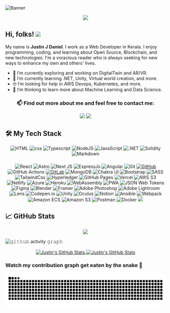 ![Banner](https://user-images.githubusercontent.com/62233773/137176356-ed2a39e4-5cc6-48f5-9fc2-6e957ac01646.png 'Banner')

<p align="center">
  <a href="https://github.com/JustinJDaniel">
      <img src="https://readme-typing-svg.herokuapp.com/?lines=Web%20and%20Blockchain%20developer;Self-taught%20UI%2FUX%20Designer;Always%20learning%20new%20things&font=Fira%20Code&center=true&width=440&height=45&color=36BCF7&vCenter=true&size=22">
  </a>
</p>

<!-- ## Hi, folks! 👋 -->
<h2 align="left">
  Hi, folks!
  <img src="https://media.giphy.com/media/hvRJCLFzcasrR4ia7z/giphy.gif" width="28">
  <!--   <img src="https://komarev.com/ghpvc/?username=Justinjdaniel&label=Profile%20views&color=0e75b6&style=flat" alt="JustinJDaniel" /> -->
</h2>

My name is **Justin J Daniel**. I work as a Web Developer in Kerala. I enjoy programming, coding, and learning about Open Source, Blockchain, and new technologies. I'm a voracious reader who is always seeking for new ways to enhance my own and others' lives.

- 🔭 I’m currently exploring and working on DigitalTwin and AR/VR.
- 🌱 I’m currently learning .NET, Unity, Virtual world creation, and more.
- 🤓 I’m looking for help in AWS Devops, Kubernetes, and more.
- 🤔 I’m thinking to learn more about Machine Learning and Data Science.
<!-- - 💬 Ask me about ... -->
<!-- - 😄 Pronouns: ... -->
<!-- - ⚡ Fun fact: ... -->

<h3 align="center">
📫 Find out more about me and feel free to contact me:
</h3>

<p align="center">
<a title="Justinjdaniel555@gmail.com" href="mailto:justinjdaniel555@gmail.com"><img src="https://img.shields.io/badge/gmail%20-%23D14836.svg?&style=for-the-badge&logo=gmail&logoColor=white"/></a>
<a title="Linkedin" alt="Linkedin" href="https://www.linkedin.com/in/justin-j-daniel" target="_blank"><img src="https://img.shields.io/badge/justn j daniel%20-%230077B5.svg?&style=for-the-badge&logo=linkedin&logoColor=white"/></a>
<!-- <a title="Stack Overflow" alt="Stack Overflow" href="https://stackoverflow.com/users/17131124/hex" target="_blank"><img alt="Stack Overflow" src ="https://img.shields.io/badge/-Stack%20overflow-FE7A16?style=for-the-badge&logo=stack-overflow&logoColor=white"/></a> -->
<!-- <a title="CodePen" alt="CodePen" href="https://codepen.io/justinjdaniel" target="_blank"><img alt="CodePen" src ="https://img.shields.io/badge/CodePen-%23000000.svg?&style=for-the-badge&logo=codepen&logoColor=white"/></a> -->

</p>

## 🛠️ My Tech Stack

<p align="center">
<img alt="HTML" src="https://img.shields.io/badge/html5%20-%23E34F26.svg?&style=for-the-badge&logo=html5&logoColor=white"/>
<img alt="css" src="https://img.shields.io/badge/css3%20-%231572B6.svg?&style=for-the-badge&logo=css3&logoColor=white"/>
<img alt="Typescript" src="https://img.shields.io/badge/typescript%20-%23007ACC.svg?&style=for-the-badge&logo=typescript&logoColor=white"/>
<img alt="NodeJS" src="https://img.shields.io/badge/node.js%20-%23339933.svg?&style=for-the-badge&logo=node.js&logoColor=white"/>
<img alt="JavaScript" src="https://img.shields.io/badge/javascript%20-%23F7DF1E.svg?&style=for-the-badge&logo=javascript&logoColor=black"/>
<img alt=".NET" src="https://img.shields.io/badge/.NET%20-%23512BD4.svg?&style=for-the-badge&logo=.net&logoColor=white"/>
<img alt="Solidity" src="https://img.shields.io/badge/Solidity%20-%233C3C3D.svg?&style=for-the-badge&logo=ethereum"/>
<!-- <img src="https://img.shields.io/badge/deno-%23000000.svg?&style=for-the-badge&logo=deno&logoColor=white"/> -->
<!-- <img src="https://img.shields.io/badge/go-%2300ADD8.svg?&style=for-the-badge&logo=go&logoColor=white"/> -->
<!-- <img src="https://img.shields.io/badge/python%20-%2314354C.svg?&style=for-the-badge&logo=python&logoColor=white"/> -->
<img alt="Markdown" src="https://img.shields.io/badge/markdown-%23000000.svg?&style=for-the-badge&logo=markdown&logoColor=white"/>
</p>

###

<p align="center">
<img alt="React" src="https://img.shields.io/badge/react%20-%2320232a.svg?&style=for-the-badge&logo=react&logoColor=%2361DAFB"/>
<img alt="Astro" src="https://img.shields.io/badge/Astro%20-%23FF5D01.svg?&style=for-the-badge&logo=Astro&logoColor=white"/>
<img alt="Next JS" src="https://img.shields.io/badge/nextjs-%23000000.svg?&style=for-the-badge&logo=next.js&logoColor=white"/>
<img alt="ExpressJs" src="https://img.shields.io/badge/express%20-%23000000.svg?&style=for-the-badge&logo=express&logoColor=white"/>
<img alt="Angular" src="https://img.shields.io/badge/angular%20-%23DD0031.svg?&style=for-the-badge&logo=angular&logoColor=white"/>
<!-- <img src="https://img.shields.io/badge/react_native%20-%2320232a.svg?&style=for-the-badge&logo=react&logoColor=%2361DAFB"/> -->
<!-- <img src="https://img.shields.io/badge/django%20-%23092E20.svg?&style=for-the-badge&logo=django&logoColor=white"/> -->
<!-- <img src="https://img.shields.io/badge/Flutter%20-%2302569B.svg?&style=for-the-badge&logo=Flutter&logoColor=white" /> -->
<!-- <br> -->
 
<img alt="Git" src="https://img.shields.io/badge/git%20-%23F05032.svg?&style=for-the-badge&logo=git&logoColor=white"/>
<a href="https://github.com/Justinjdaniel" target="_blank">
<img alt="GitHub" src="https://img.shields.io/badge/github%20-%23181717.svg?&style=for-the-badge&logo=github&logoColor=white" alt="GitHub"/></a>
<img alt="GitHub Actions" src="https://img.shields.io/badge/github Actions%20-%232088FF.svg?&style=for-the-badge&logo=github-actions&logoColor=white"/>
<a href="https://gitlab.com/Justinjdaniel" target="_blank">
<img alt="GitLab" src="https://img.shields.io/badge/gitlab%20-%23181717.svg?&style=for-the-badge&logo=gitlab&logoColor=white" alt="GitLab"/></a>
<img alt="MongoDB" src ="https://img.shields.io/badge/MongoDB-%234ea94b.svg?&style=for-the-badge&logo=mongodb&logoColor=white"/>
<!-- <img alt="Firebase" src="https://img.shields.io/badge/firebase%20-%23039BE5.svg?&style=for-the-badge&logo=firebase"/> -->
<!-- <br> -->
  
<img alt="Chakra UI" src="https://img.shields.io/badge/Chakra UI%20-%23319795.svg?&style=for-the-badge&logo=Chakra UI&logoColor=white"/>
<img alt="Bootstrap" src="https://img.shields.io/badge/bootstrap%20-%23563D7C.svg?&style=for-the-badge&logo=bootstrap&logoColor=white"/>
<img alt="SASS" src="https://img.shields.io/badge/SASS%20-%23CC6699.svg?&style=for-the-badge&logo=SASS&logoColor=white"/> 
<img alt="TailwindCss" src="https://img.shields.io/badge/tailwindcss%20-%2338B2AC.svg?&style=for-the-badge&logo=tailwind-css&logoColor=white"/>
<!-- <br> -->

<img alt="Hyperledger" src="https://img.shields.io/badge/Hyperledger%20-%232F3134.svg?&style=for-the-badge&logo=Hyperledger&logoColor=white"/>
<img alt="GitHub Pages" src="https://img.shields.io/badge/github pages%20-%23181717.svg?&style=for-the-badge&logo=github&logoColor=white" alt="GitHub Pages"/>
<img alt="Vercel" src="https://img.shields.io/badge/vercel%20-%23000000.svg?&style=for-the-badge&logo=vercel&logoColor=white"/>
<img alt="AWS S3" src="https://img.shields.io/badge/AWS%20-%23FF9900.svg?&style=for-the-badge&logo=amazon-aws&logoColor=white"/>
<img alt="Netlify" src="https://img.shields.io/badge/Netlify%20-%2300C7B7.svg?&style=for-the-badge&logo=Netlify&logoColor=white"/>
<img alt="Azure" src="https://img.shields.io/badge/azure%20-%230072C6.svg?&style=for-the-badge&logo=azure-devops&logoColor=white"/>
<img alt="Heroku" src="https://img.shields.io/badge/heroku%20-%23430098.svg?&style=for-the-badge&logo=heroku&logoColor=white"/>
<!-- <img src="https://img.shields.io/badge/Google%20Cloud%20-%234285F4.svg?&style=for-the-badge&logo=google-cloud&logoColor=white"/> -->
<!-- <br> -->

<img alt="WebAssembly" src="https://img.shields.io/badge/WebAssembly%20-%234700A3.svg?&style=for-the-badge&logo=WebAssembly&logoColor=white"/>
<img alt="PWA" src="https://img.shields.io/badge/PWA-%235A0FC8.svg?&style=for-the-badge&logo=PWA&logoColor=white"/>
<img alt="JSON Web Tokens" src="https://img.shields.io/badge/JSON Web Tokens-%23000000.svg?&style=for-the-badge&logo=JSON Web Tokens&logoColor=white"/>
<img alt="Figma" src="https://img.shields.io/badge/figma-%23F24E1E.svg?&style=for-the-badge&logo=figma&logoColor=white"/>
<img alt="Blender" src="https://img.shields.io/badge/Blender-%23F5792A.svg?&style=for-the-badge&logo=Blender&logoColor=white"/>
<img alt="Framer" src="https://img.shields.io/badge/Framer-%230055FF.svg?&style=for-the-badge&logo=Framer&logoColor=white"/>
<img alt="Adobe Photoshop" src="https://img.shields.io/badge/Adobe Photoshop%20-%23039BE5.svg?&style=for-the-badge&logo=adobe-photoshop&logoColor=white"/>
<img alt="Adobe Lightroom" src="https://img.shields.io/badge/Adobe Lightroom%20-%2331A8FF.svg?&style=for-the-badge&logo=adobe-lightroom&logoColor=white"/>
<img alt="Lens" src="https://img.shields.io/badge/Lens%20-%233D90CE.svg?&style=for-the-badge&logo=Lens&logoColor=white"/>
<img alt="Codepen.io" src="https://img.shields.io/badge/CodePen%20-%23000000.svg?&style=for-the-badge&logo=codepen&logoColor=white"/>
<img alt="Unity" src="https://img.shields.io/badge/Unity%20-%23000000.svg?&style=for-the-badge&logo=unity&logoColor=white"/>
<img alt="Oculus" src="https://img.shields.io/badge/Oculus%20-%231C1E20.svg?&style=for-the-badge&logo=Oculus&logoColor=white"/>
<img alt="Notion" src="https://img.shields.io/badge/Notion%20-%23000000.svg?&style=for-the-badge&logo=notion&logoColor=white"/>
<img alt="Ansible" src="https://img.shields.io/badge/Ansible%20-%23EE0000.svg?&style=for-the-badge&logo=ansible&logoColor=white" />
<img alt="Webpack" src="https://img.shields.io/badge/Webpack%20-%238DD6F9.svg?&style=for-the-badge&logo=webpack&logoColor=black" />
<img alt="Amazon ECS" src="https://img.shields.io/badge/Amazon ECS%20-%23FF9900.svg?&style=for-the-badge&logo=Amazon ECS&logoColor=white" />
<img alt="Amazon S3" src="https://img.shields.io/badge/Amazon s3%20-%23569A31.svg?&style=for-the-badge&logo=amazon s3&logoColor=white" />
<img alt="Postman" src="https://img.shields.io/badge/Postman-FF6C37?style=for-the-badge&logo=postman&logoColor=white" />
<img alt="Docker" src="https://img.shields.io/badge/Docker%20-%230db7ed.svg?&style=for-the-badge&logo=docker&logoColor=white"/>
<img src="https://img.shields.io/badge/kubernetes%20-%23326ce5.svg?&style=for-the-badge&logo=kubernetes&logoColor=white"/>
<!-- <img alt="jQuery" src="https://img.shields.io/badge/jquery%20-%230769AD.svg?&style=for-the-badge&logo=jquery&logoColor=white"/> -->
<br>

</p>

<!-- ## 🔢 Projects

<p align="left">
<a href="https://gitlab.com/Justinjdaniel/vaccination-logger" target="_blank">
<img src="https://img.shields.io/badge/GitLab-VaccineLog%20-orange&?style=for-the-badge&logo=GitLab"></a>
<a href="https://github.com/Justinjdaniel/YIP" target="_blank"><img src="https://img.shields.io/badge/GitHub-Yamuni-brightgreen&?style=for-the-badge&logo=GitHub"></a>
<a href="https://github.com/Justinjdaniel/PreDiagnosis" target="_blank"><img src="https://img.shields.io/badge/GitHub-PreDiagnosis-brightgreen&?style=for-the-badge&logo=GitHub"></a>
</p> -->

## &#x1f4c8; GitHub Stats

<p align="center">
  <a>
<!--     <img height="150" width="150" src="https://user-images.githubusercontent.com/62233773/140079722-5bced92f-84fb-4b88-8f71-0ced42e51dde.png"> -->
    <img align="center" src="https://github-readme-streak-stats.herokuapp.com/?user=JustinJDaniel&theme=github-dark&hide_border=true"/>
<!--     <img height="150" width="150" src="https://user-images.githubusercontent.com/62233773/140079796-056d46b7-616b-4a6e-ba01-dc9cb7b5d3fa.png"> -->
  </a>
</p>

<!-- <p align="center"> <a href="https://github.com/..."><img src="https://github-profile-trophy.vercel.app/?username=justinjdaniel" alt="justinjdaniel" /></a> </p> -->

![𝚐𝚒𝚝𝚑𝚞𝚋 activity 𝚐𝚛𝚊𝚙𝚑](https://github-readme-activity-graph.cyclic.app/graph?username=JustinJDaniel&theme=react-dark&hide_border=true&area=true)

<p align="center">
  <a href="https://github.com/Justinjdaniel">
    <img align="center" src="https://github-readme-stats.vercel.app/api?username=JustinJDaniel&show_icons=true&hide_border=true&line_height=27&count_private=true&include_all_commits=true&theme=github_dark" alt="Justin's GitHub Stats" />
  </a>
<a href="https://github.com/Justinjdaniel">
  <img align="center" src="https://github-readme-stats.vercel.app/api/top-langs/?username=JustinJDaniel&layout=compact&hide_border=true&theme=github_dark&hide=html,css" alt="Justin's GitHub Stats" />
  </a>
<!-- <a href="https://github.com/Justinjdaniel/prediagnosis">
<img align="center" src="https://github-readme-stats.vercel.app/api/pin/?username=JustinJDaniel&repo=prediagnosis&hide_border=true&show_icons=true&line_height=27&count_private=true&theme=react" alt="Justin's GitHub Stats" /></a> -->
</p>

<!--
This is how Badge is done
  <img alt="" src="https://img.shields.io/badge/<badge>-%23<badge-color>.svg?&style=for-the-badge&logo=<badge>&logoColor=<logo-color>" alt="Badge Name"/>
-->

### Watch my contribution graph get eaten by the snake 🐍

<!-- platane/snk works, it just puts it on a new branch -->
![Justinjdaniel snake gif](https://github.com/justinjdaniel/Justinjdaniel/blob/output/github-contribution-grid-snake.svg)
